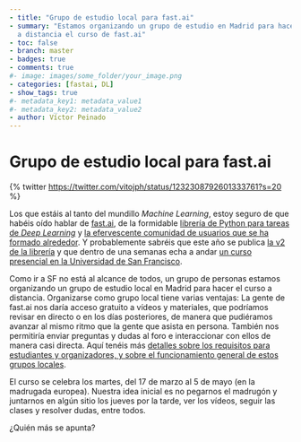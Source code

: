 ```yaml
---
- title: "Grupo de estudio local para fast.ai"
- summary: "Estamos organizando un grupo de estudio en Madrid para hacer
  a distancia el curso de fast.ai"
- toc: false
- branch: master
- badges: true
- comments: true
#- image: images/some_folder/your_image.png
- categories: [fastai, DL]
- show_tags: true
#- metadata_key1: metadata_value1
#- metadata_key2: metadata_value2
- author: Víctor Peinado
---
```


# Grupo de estudio local para fast.ai

{% twitter https://twitter.com/vitojph/status/1232308792601333761?s=20 %}


Los que estáis al tanto del mundillo *Machine Learning*, estoy seguro de que habéis oído hablar de [fast.ai](https://www.fast.ai/), de la formidable [librería de Python para tareas de *Deep Learning*](https://docs.fast.ai/) y [la efervescente comunidad de usuarios que se ha formado alrededor](https://forums.fast.ai/). Y probablemente sabréis que este año se publica [la v2 de la librería](https://dev.fast.ai/) y que dentro de una semanas echa a andar [un curso presencial en la Universidad de San Francisco](https://www.usfca.edu/data-institute/certificates/deep-learning-part-one).

Como ir a SF no está al alcance de todos, un grupo de personas estamos organizando un grupo de estudio local en Madrid para hacer el curso a distancia. Organizarse como grupo local tiene varias ventajas: La gente de fast.ai nos daría acceso gratuito a vídeos y materiales, que podríamos revisar en directo o en los días posteriores, de manera que pudiéramos avanzar al mismo ritmo que la gente que asista en persona. También nos permitiría enviar preguntas y dudas al foro e interaccionar con ellos de manera casi directa. Aquí tenéis más [detalles sobre los requisitos para estudiantes y organizadores, y sobre el funcionamiento general de estos grupos locales](https://forums.fast.ai/t/fastai-study-group-guide/42616).

El curso se celebra los martes, del 17 de marzo al 5 de mayo (en la madrugada europea). Nuestra idea inicial es no pegarnos el madrugón y juntarnos en algún sitio los jueves por la tarde, ver los vídeos, seguir las clases y resolver dudas, entre todos.

¿Quién más se apunta? 

